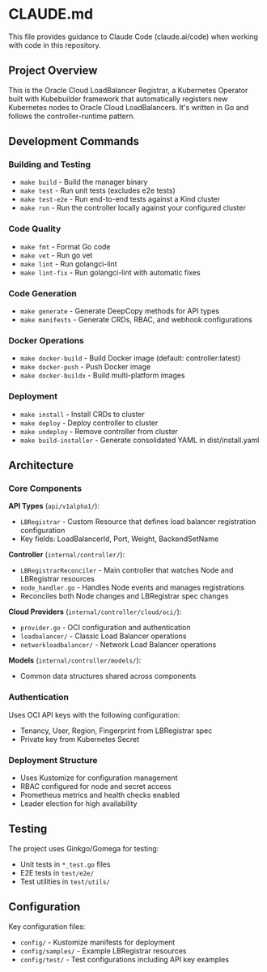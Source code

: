 # CLAUDE.md

This file provides guidance to Claude Code (claude.ai/code) when working with code in this repository.

## Project Overview

This is the Oracle Cloud LoadBalancer Registrar, a Kubernetes Operator built with Kubebuilder framework that automatically registers new Kubernetes nodes to Oracle Cloud LoadBalancers. It's written in Go and follows the controller-runtime pattern.

## Development Commands

### Building and Testing
- `make build` - Build the manager binary
- `make test` - Run unit tests (excludes e2e tests)
- `make test-e2e` - Run end-to-end tests against a Kind cluster
- `make run` - Run the controller locally against your configured cluster

### Code Quality
- `make fmt` - Format Go code
- `make vet` - Run go vet
- `make lint` - Run golangci-lint
- `make lint-fix` - Run golangci-lint with automatic fixes

### Code Generation
- `make generate` - Generate DeepCopy methods for API types
- `make manifests` - Generate CRDs, RBAC, and webhook configurations

### Docker Operations
- `make docker-build` - Build Docker image (default: controller:latest)
- `make docker-push` - Push Docker image
- `make docker-buildx` - Build multi-platform images

### Deployment
- `make install` - Install CRDs to cluster
- `make deploy` - Deploy controller to cluster
- `make undeploy` - Remove controller from cluster
- `make build-installer` - Generate consolidated YAML in dist/install.yaml

## Architecture

### Core Components

**API Types** (`api/v1alpha1/`):
- `LBRegistrar` - Custom Resource that defines load balancer registration configuration
- Key fields: LoadBalancerId, Port, Weight, BackendSetName

**Controller** (`internal/controller/`):
- `LBRegistrarReconciler` - Main controller that watches Node and LBRegistrar resources
- `node_handler.go` - Handles Node events and manages registrations
- Reconciles both Node changes and LBRegistrar spec changes

**Cloud Providers** (`internal/controller/cloud/oci/`):
- `provider.go` - OCI configuration and authentication
- `loadbalancer/` - Classic Load Balancer operations
- `networkloadbalancer/` - Network Load Balancer operations

**Models** (`internal/controller/models/`):
- Common data structures shared across components

### Authentication
Uses OCI API keys with the following configuration:
- Tenancy, User, Region, Fingerprint from LBRegistrar spec
- Private key from Kubernetes Secret

### Deployment Structure
- Uses Kustomize for configuration management
- RBAC configured for node and secret access
- Prometheus metrics and health checks enabled
- Leader election for high availability

## Testing

The project uses Ginkgo/Gomega for testing:
- Unit tests in `*_test.go` files
- E2E tests in `test/e2e/`
- Test utilities in `test/utils/`

## Configuration

Key configuration files:
- `config/` - Kustomize manifests for deployment
- `config/samples/` - Example LBRegistrar resources
- `config/test/` - Test configurations including API key examples